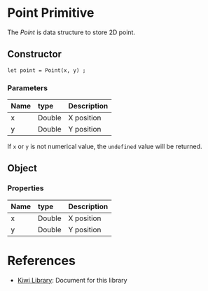 # Point Primitive
The *Point* is data structure to store 2D point.

## Constructor
````
let point = Point(x, y) ;
````

### Parameters
|Name       |type       |Description          |
|:--        |:---       |:---                 |
|x          |Double     |X position           |
|y          |Double     |Y position           |

If `x` or `y` is not numerical value,
the `undefined` value will be returned.

## Object
### Properties
|Name       |type       |Description          |
|:--        |:---       |:---                 |
|x          |Double     |X position           |
|y          |Double     |Y position           |

# References
* [Kiwi Library](https://github.com/steelwheels/KiwiScript/blob/master/KiwiLibrary/Document/Library.md): Document for this library
